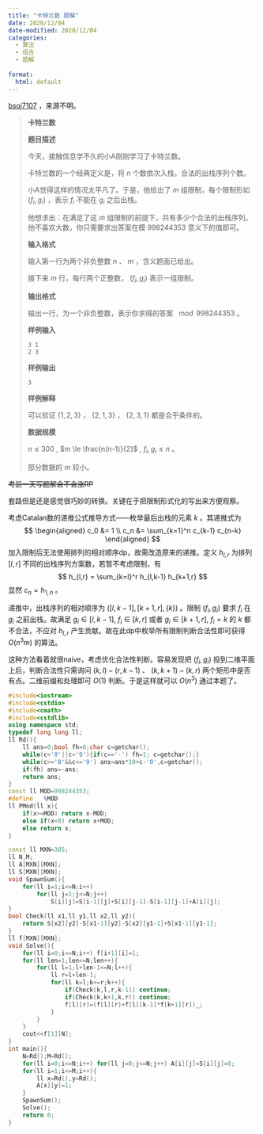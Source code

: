 ```yaml
---
title: "卡特兰数 题解"
date: 2020/12/04
date-modified: 2020/12/04
categories:
  - 算法
  - 组合
  - 题解
  
format:
  html: default
---
```


[bsoj7107](https://oj.bashu.com.cn/code/problempage.php?problem_id=7107) ，来源不明。

>**卡特兰数**
>
>**题目描述**
>
>今天，接触信息学不久的小A刚刚学习了卡特兰数。
>
>卡特兰数的一个经典定义是，将 $n$ 个数依次入栈，合法的出栈序列个数。
>
>小A觉得这样的情况太平凡了。于是，他给出了 $m$ 组限制，每个限制形如 $(f_i,g_i)$ ，表示 $f_i$ 不能在 $g_i$ 之后出栈。
>
>他想求出：在满足了这 $m$ 组限制的前提下，共有多少个合法的出栈序列。他不喜欢大数，你只需要求出答案在模 $998244353$ 意义下的值即可。
>
>**输入格式**
>
>输入第一行为两个非负整数 $n$ 、 $m$ ，含义题面已给出。
>
>接下来 $m$ 行，每行两个正整数， $(f_i,g_i)$ 表示一组限制。
>
>**输出格式**
>
>输出一行，为一个非负整数，表示你求得的答案 $\mod 998244353$ 。
>
>**样例输入**
>
>```
>3 1
>2 3
>```
>
>**样例输出**
>
>```
>3
>```
>
>**样例解释**
>
>可以验证 $\{1,2,3 \}$ ， $\{2,1,3 \}$ ， $\{2,3,1 \}$ 都是合乎条件的。
>
>**数据规模**
>
>$n \le 300$ , $m \le \frac{n(n-1)}{2}$ , $f_i,g_i \le n$ 。
>
>部分数据的 $m$ 较小。

~~考前一天写题解会不会涨RP~~

套路但是还是感觉很巧妙的转换。关键在于把限制形式化的写出来方便观察。

考虑Catalan数的递推公式推导方式——枚举最后出栈的元素 $k$ 。其递推式为
$$
\begin{aligned}
c_0 &= 1 \\
c_n &= \sum_{k=1}^n c_{k-1} c_{n-k}
\end{aligned}
$$
加入限制后无法使用排列的相对顺序dp，故需改造原来的递推。定义 $h_{l,r}$ 为排列 $[l,r]$ 不同的出栈序列方案数，若暂不考虑限制，有
$$
h_{l,r} = \sum_{k=l}^r h_{l,k-1} h_{k+1,r}
$$
显然 $c_n = h_{1,n}$ 。

递推中，出栈序列的相对顺序为 $([l,k-1],[k+1,r],\{ k \})$ 。限制 $(f_i, g_i)$ 要求 $f_i$ 在 $g_i$ 之前出栈。故满足 $g_i \in [l,k-1], \ f_i \in [k,r]$ 或者 $g_i \in [k+1,r], \ f_i = k$ 的 $k$ 都不合法，不应对 $h_{l,r}$ 产生贡献。故在此dp中枚举所有限制判断合法性即可获得 $O(n^3 m)$ 的算法。

这种方法看着就很naive，考虑优化合法性判断。容易发现把 $(f_i,g_i)$ 投到二维平面上后，判断合法性只需询问 $(k,l) - (r,k-1)$ 、 $(k,k+1) - (k,r)$ 两个矩形中是否有点。二维前缀和处理即可 $O(1)$ 判断。于是这样就可以 $O(n^3)$ 通过本题了。

```c++
#include<iostream>
#include<cstdio>
#include<cmath>
#include<cstdlib>
using namespace std;
typedef long long ll;
ll Rd(){
	ll ans=0;bool fh=0;char c=getchar();
	while(c<'0'||c>'9'){if(c=='-') fh=1; c=getchar();}
	while(c>='0'&&c<='9') ans=ans*10+c-'0',c=getchar();
	if(fh) ans=-ans;
	return ans;
}
const ll MOD=998244353;
#define _ %MOD
ll PMod(ll x){
	if(x>=MOD) return x-MOD;
	else if(x<0) return x+MOD;
	else return x;
}

const ll MXN=305;
ll N,M;
ll A[MXN][MXN];
ll S[MXN][MXN];
void SpawnSum(){
	for(ll i=1;i<=N;i++)
		for(ll j=1;j<=N;j++)
			S[i][j]=S[i-1][j]+S[i][j-1]-S[i-1][j-1]+A[i][j];
}
bool Check(ll x1,ll y1,ll x2,ll y2){
	return S[x2][y2]-S[x1-1][y2]-S[x2][y1-1]+S[x1-1][y1-1];
}
ll f[MXN][MXN];
void Solve(){
	for(ll i=0;i<=N;i++) f[i+1][i]=1;
	for(ll len=1;len<=N;len++){
		for(ll l=1;l+len-1<=N;l++){
			ll r=l+len-1;
			for(ll k=l;k<=r;k++){
				if(Check(k,l,r,k-1)) continue;
				if(Check(k,k+1,k,r)) continue;
				f[l][r]=(f[l][r]+f[l][k-1]*f[k+1][r])_;
			}
		}
	}
	cout<<f[1][N];
}
int main(){
	N=Rd();M=Rd();
	for(ll i=0;i<=N;i++) for(ll j=0;j<=N;j++) A[i][j]=S[i][j]=0;
	for(ll i=1;i<=M;i++){
		ll x=Rd(),y=Rd();
		A[x][y]=1;
	}
	SpawnSum();
	Solve();
	return 0;
}
```

